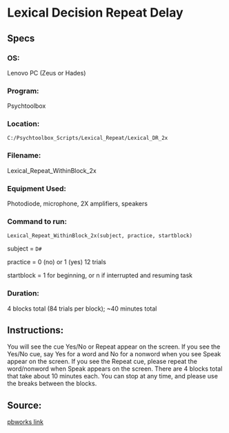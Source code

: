 # Lexical Decision Repeat Delay


## Specs


### OS: 
Lenovo PC (Zeus or Hades)


### Program: 
Psychtoolbox


### Location: 
`C:/Psychtoolbox_Scripts/Lexical_Repeat/Lexical_DR_2x`


### Filename: 
Lexical_Repeat_WithinBlock_2x


### Equipment Used: 
Photodiode, microphone, 2X amplifiers, speakers


### Command to run: 
`Lexical_Repeat_WithinBlock_2x(subject, practice, startblock)`

subject = `D#`

practice = 0 (no) or 1 (yes) 12 trials

startblock = 1 for beginning, or n if interrupted and resuming task

### Duration: 
4 blocks total (84 trials per block); ~40 minutes total


## Instructions:

You will see the cue Yes/No or Repeat appear on the screen. If you see the Yes/No cue, say Yes for a word and No for a nonword when you see Speak appear on the screen. If you see the Repeat cue, please repeat the word/nonword when Speak appears on the screen. There are 4 blocks total that take about 10 minutes each. You can stop at any time, and please use the breaks between the blocks. 


## Source:

[pbworks link](https://coganlab-eeg.pbworks.com/w/page/137067198/Lexical%20Decision%20Repeat%20Delay?format=png&amp;revid=328713888)